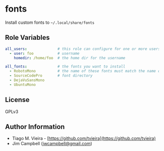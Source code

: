 fonts
=====

Install custom fonts to `~/.local/share/fonts`


Role Variables
--------------

```yaml
all_users:              # this role can configure for one or more users
  - user: foo           # username
    homedir: /home/foo  # the home dir for the username

all_fonts:              # the fonts you want to install
  - RobotoMono          # the name of these fonts must match the name of the
  - SourceCodePro       # font directory
  - DejaVuSansMono
  - UbuntuMono
```

License
-------

GPLv3

Author Information
------------------

  * Tiago M. Vieira - [https://github.com/tvieira](https://github.com/tvieira)
  * Jim Campbell (jwcampbell@gmail.com)


